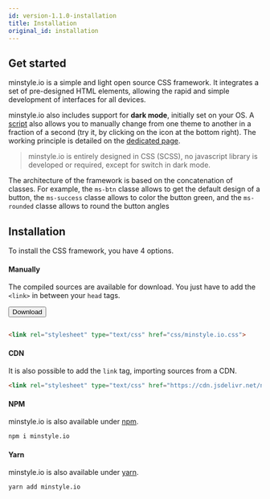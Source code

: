 ```yaml
---
id: version-1.1.0-installation
title: Installation
original_id: installation
---
```


## Get started

minstyle.io is a simple and light open source CSS framework. It integrates a set of pre-designed HTML elements, allowing the rapid and simple development of interfaces for all devices.

minstyle.io also includes support for **dark mode**, initially set on your OS. A [script](https://www.npmjs.com/package/dark-mode-switcher) also allows you to manually change from one theme to another in a fraction of a second (try it, by clicking on the icon at the bottom right). The working principle is detailed on the [dedicated page](dark.md).

>minstyle.io is entirely designed in CSS (SCSS), no javascript library is developed or required, except for switch in dark mode.

The architecture of the framework is based on the concatenation of classes. For example, the `ms-btn` classe allows to get the default design of a button, the `ms-success` classe allows to color the button green, and the `ms-rounded` classe allows to round the button angles 

## Installation

To install the CSS framework, you have 4 options.

#### Manually

The compiled sources are available for download. You just have to add the `<link>` in between your `head` tags.

<form action="https://github.com/Airmime/minstyle.io/blob/master/css/minstyle.io.css" style="display: inline-block;">
    <input type="submit" value="Download" class="ms-btn ms-success"/>
</form>

```html
<link rel="stylesheet" type="text/css" href="css/minstyle.io.css">
```

#### CDN

It is also possible to add the `link` tag, importing sources from a CDN.

```html
<link rel="stylesheet" type="text/css" href="https://cdn.jsdelivr.net/npm/minstyle.io@1.1.0/css/minstyle.io.css">
```

#### NPM

minstyle.io is also available under [npm](https://www.npmjs.com/package/minstyle.io).

```bash
npm i minstyle.io
```

#### Yarn

minstyle.io is also available under [yarn](https://yarnpkg.com/en/package/minstyle.io).

```bash
yarn add minstyle.io
```